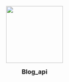 <!-- PROJECT LOGO -->
<br />
<div align="center">
  <image src="https://github.com/user-attachments/assets/b3dc80ba-8804-4cbd-bc6b-dd31fbb679ba" width="150px" style="margin-bottom: -10px"/>
  <h3 align="center">Blog_api</h3>
</div>

